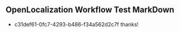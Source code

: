 ## OpenLocalization Workflow Test MarkDown
* c31def61-0fc7-4293-b486-f34a562d2c7f thanks!

<!--HONumber=Aug16_HO3-->


